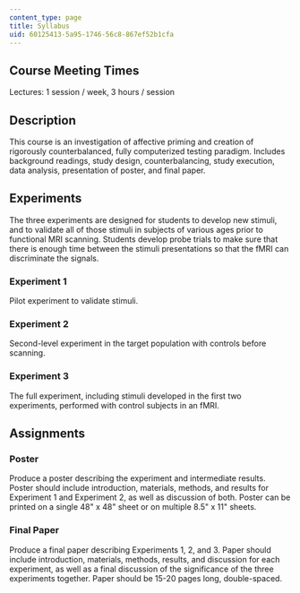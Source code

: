 ```yaml
---
content_type: page
title: Syllabus
uid: 60125413-5a95-1746-56c8-867ef52b1cfa
---
```


Course Meeting Times
--------------------

Lectures: 1 session / week, 3 hours / session

Description
-----------

This course is an investigation of affective priming and creation of rigorously counterbalanced, fully computerized testing paradigm. Includes background readings, study design, counterbalancing, study execution, data analysis, presentation of poster, and final paper.

Experiments
-----------

The three experiments are designed for students to develop new stimuli, and to validate all of those stimuli in subjects of various ages prior to functional MRI scanning. Students develop probe trials to make sure that there is enough time between the stimuli presentations so that the fMRI can discriminate the signals.

### Experiment 1

Pilot experiment to validate stimuli.

### Experiment 2

Second-level experiment in the target population with controls before scanning.

### Experiment 3

The full experiment, including stimuli developed in the first two experiments, performed with control subjects in an fMRI.

Assignments
-----------

### Poster

Produce a poster describing the experiment and intermediate results. Poster should include introduction, materials, methods, and results for Experiment 1 and Experiment 2, as well as discussion of both. Poster can be printed on a single 48" x 48" sheet or on multiple 8.5" x 11" sheets.

### Final Paper

Produce a final paper describing Experiments 1, 2, and 3. Paper should include introduction, materials, methods, results, and discussion for each experiment, as well as a final discussion of the significance of the three experiments together. Paper should be 15-20 pages long, double-spaced.